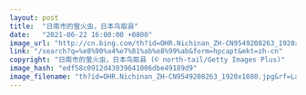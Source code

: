 ```yaml
---
layout: post
title:  "日南市的萤火虫，日本鸟取县"
date:   "2021-06-22 16:00:00 +0800"
image_url: "http://cn.bing.com/th?id=OHR.Nichinan_ZH-CN9549208263_1920x1080.jpg&rf=LaDigue_1920x1080.jpg&pid=hp"
link: "/search?q=%e8%90%a4%e7%81%ab%e8%99%ab&form=hpcapt&mkt=zh-cn"
copyright: "日南市的萤火虫，日本鸟取县 (© north-tail/Getty Images Plus)"
image_hash: "edf58c0912d43039641006dbe49189d9"
image_filename: "th?id=OHR.Nichinan_ZH-CN9549208263_1920x1080.jpg&rf=LaDigue_1920x1080.jpg&pid=hp"
---
```

